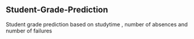## Student-Grade-Prediction

Student grade prediction based on studytime , number of absences and number of failures   
